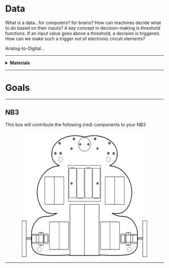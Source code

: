 # Data

What is a data...for computers? for brains? How can machines decide what to do based on their inputs? A key concept in decision-making is threshold functions. If an input value goes above a threshold, a decision is triggered. How can we make such a trigger out of electronic circuit elements?

Analog-to-Digital...

----

<details><summary><b>Materials</b></summary><p>

Contents|Description| # |Data|Link|
:-------|:----------|:-:|:--:|:--:|
Comparator|LM339 (DIP-14)|2|[-D-](_data/datasheets/lm339-n.pdf)|[-L-](https://uk.farnell.com/texas-instruments/lm339n/ic-comparator-quad-dip14-339/dp/3118457)
LED (Red)|5 mm/2 mA red LED|2|[-D-](_data/datasheets/led_HLMP.pdf)|[-L-](https://uk.farnell.com/broadcom-limited/hlmp-4700/led-5mm-red-2-3mcd-626nm/dp/1003232)
LED (Green)|3 mm/2 mA green LED|2|[-D-](_data/datasheets/led_HLMP.pdf)|[-L-](https://uk.farnell.com/broadcom-limited/hlmp-1790/led-3mm-green-2-3mcd-569nm/dp/1003209)
LED (Yellow)|3 mm/2 mA yellow LED|2|[-D-](_data/datasheets/led_HLMP.pdf)|[-L-](https://uk.farnell.com/broadcom-limited/hlmp-1719/led-3mm-yellow-2-1mcd-585nm/dp/1003208)
Resistor|2.4 k&Omega;/0.25 W|6|[-D-](_data/datsheets/resistor.pdf)|[-L-](https://uk.farnell.com/multicomp/mf25-2k4/res-2k4-1-250mw-axial-metal-film/dp/9341595)

</p></details>

----

# Goals

----

## NB3

This box will contribute the following (red) components to your NB3

<p align="center">
<img src="_images/NB3_data.png" alt="NB3 stage" width="400" height="400">
<p>

----
